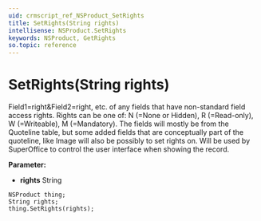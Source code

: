 ```yaml
---
uid: crmscript_ref_NSProduct_SetRights
title: SetRights(String rights)
intellisense: NSProduct.SetRights
keywords: NSProduct, GetRights
so.topic: reference
---
```


# SetRights(String rights)

Field1=right&Field2=right, etc. of any fields that have non-standard field access rights. Rights can be one of: N (=None or Hidden), R (=Read-only), W (=Writeable), M (=Mandatory). The fields will mostly be from the Quoteline table, but some added fields that are conceptually part of the quoteline, like Image will also be possibly to set rights on. Will be used by SuperOffice to control the user interface when showing the record.

**Parameter:** 
* **rights** String

```crmscript
NSProduct thing;
String rights;
thing.SetRights(rights);
```

